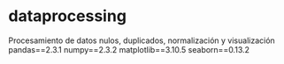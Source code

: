 # dataprocessing
Procesamiento de datos nulos, duplicados, normalización y visualización
pandas==2.3.1
numpy==2.3.2
matplotlib==3.10.5
seaborn==0.13.2
